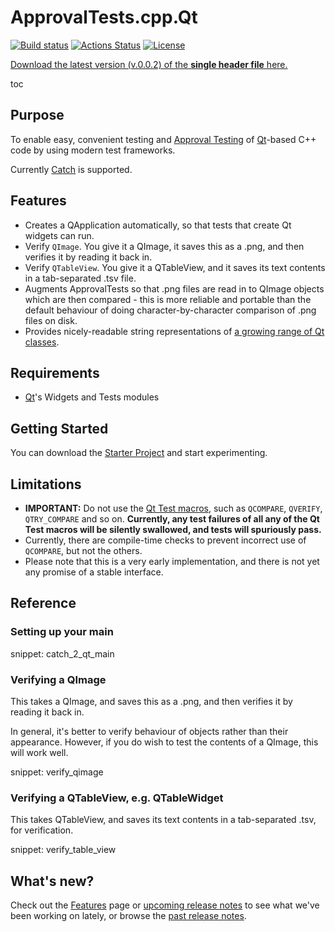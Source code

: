 <a id="top"></a>

# ApprovalTests.cpp.Qt


[![Build status](https://ci.appveyor.com/api/projects/status/pf8et0nk1mdajskf/branch/master?svg=true)](https://ci.appveyor.com/project/isidore/approvaltests-cpp-qt/branch/master) 
[![Actions Status](https://github.com/approvals/ApprovalTests.cpp.Qt/workflows/build/badge.svg)](https://github.com/approvals/ApprovalTests.cpp.Qt/actions)
[![License](https://img.shields.io/badge/License-Apache%202.0-blue.svg)](https://opensource.org/licenses/Apache-2.0)

<a href="https://github.com/approvals/ApprovalTests.cpp.Qt/releases/download/v.0.0.2/ApprovalTestsQt.v.0.0.2.hpp">Download the latest version (v.0.0.2) of the **single header file** here.</a>

toc

## Purpose

To enable easy, convenient testing and [Approval Testing](https://github.com/approvals/ApprovalTests.cpp) of [Qt](https://www.qt.io)-based C++ code by using modern test frameworks.

Currently [Catch](https://github.com/catchorg/Catch2) is supported.

## Features

* Creates a QApplication automatically, so that tests that create Qt widgets can run.
* Verify `QImage`. You give it a QImage, it saves this as a .png, and then verifies it by reading it back in.
* Verify `QTableView`. You give it a QTableView, and it saves its text contents in a tab-separated .tsv file.
* Augments ApprovalTests so that .png files are read in to QImage objects which are then compared - this is more reliable and portable than the default behaviour of doing character-by-character comparison of .png files on disk.
* Provides nicely-readable string representations of [a growing range of Qt classes](https://github.com/approvals/ApprovalTests.cpp.Qt/blob/master/ApprovalTestsQt/integrations/catch/Catch2QtStringMaker.h).

## Requirements

* [Qt](https://www.qt.io)'s Widgets and Tests modules

## Getting Started

You can download the [Starter Project](https://github.com/approvals/ApprovalTests.cpp.Qt.StarterProject) and start experimenting.

## Limitations

* **IMPORTANT:** Do not use the [Qt Test macros](https://doc.qt.io/qt-5/qtest.html#macros), such as `QCOMPARE`, `QVERIFY`, `QTRY_COMPARE` and so on. **Currently, any test failures of all any of the Qt Test macros will be silently swallowed, and tests will spuriously pass.**
* Currently, there are compile-time checks to prevent incorrect use of `QCOMPARE`, but not the others.
* Please note that this is a very early implementation, and there is not yet any promise of a stable interface.

## Reference

### Setting up your main

snippet: catch_2_qt_main

### Verifying a QImage

This takes a QImage, and saves this as a .png, and then verifies it by reading it back in.

In general, it's better to verify behaviour of objects rather than their appearance. However, if you do wish to test the contents of a QImage, this will work well.

snippet: verify_qimage

### Verifying a QTableView, e.g. QTableWidget

This takes QTableView, and saves its text contents in a tab-separated .tsv, for verification.

snippet: verify_table_view

## What's new?

Check out the [Features](/doc/Features.md#top) page or [upcoming release notes](https://github.com/approvals/ApprovalTests.cpp.Qt/blob/master/build/relnotes_x.y.z.md) to see what we've been working on lately, or browse the [past release notes](https://github.com/approvals/ApprovalTests.cpp.Qt/releases).